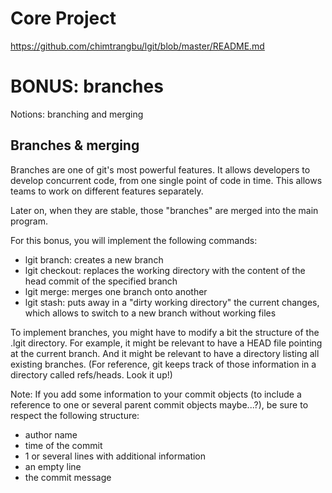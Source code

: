 # Core Project
https://github.com/chimtrangbu/lgit/blob/master/README.md

# BONUS: branches
Notions: branching and merging
## Branches & merging
Branches are one of git's most powerful features. It allows developers to develop concurrent code, from one single point of code in time. This allows teams to work on different features separately.

Later on, when they are stable, those "branches" are merged into the main program.

For this bonus, you will implement the following commands:

- lgit branch: creates a new branch
- lgit checkout: replaces the working directory with the content of the head commit of the specified branch
- lgit merge: merges one branch onto another
- lgit stash: puts away in a "dirty working directory" the current changes, which allows to switch to a new branch without working files

To implement branches, you might have to modify a bit the structure of the .lgit directory. For example, it might be relevant to have a HEAD file pointing at the current branch. And it might be relevant to have a directory listing all existing branches. (For reference, git keeps track of those information in a directory called refs/heads. Look it up!)

Note: If you add some information to your commit objects (to include a reference to one or several parent commit objects maybe...?), be sure to respect the following structure:

- author name
- time of the commit
- 1 or several lines with additional information
- an empty line
- the commit message
